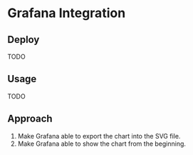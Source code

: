 # Grafana Integration

## Deploy

TODO

## Usage

TODO

## Approach

1. Make Grafana able to export the chart into the SVG file.
2. Make Grafana able to show the chart from the beginning.

